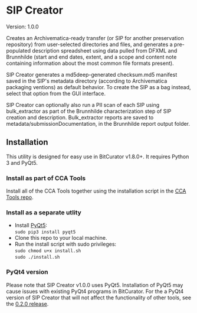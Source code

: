 # SIP Creator

Version: 1.0.0

Creates an Archivematica-ready transfer (or SIP for another preservation repository) from user-selected directories and files, and generates a pre-populated description spreadsheet using data pulled from DFXML and Brunnhilde (start and end dates, extent, and a scope and content note containing information about the most common file formats present).  

SIP Creator generates a md5deep-generated checksum.md5 manifest saved in the SIP's metadata directory (according to Archivematica packaging ventions) as default behavior. To create the SIP as a bag instead, select that option from the GUI interface.  

SIP Creator can optionally also run a PII scan of each SIP using bulk_extractor as part of the Brunnhilde characterization step of SIP creation and description. Bulk_extractor reports are saved to metadata/submissionDocumentation, in the Brunnhilde report output folder.  

## Installation

This utility is designed for easy use in BitCurator v1.8.0+. It requires Python 3 and PyQt5.  

### Install as part of CCA Tools  

Install all of the CCA Tools together using the installation script in the [CCA Tools repo](https://github.com/CCA-Public/cca-tools).  

### Install as a separate utlity
* Install [PyQt5](https://www.riverbankcomputing.com/software/pyqt/download5):  
`sudo pip3 install pyqt5`  
* Clone this repo to your local machine.  
* Run the install script with sudo privileges:  
`sudo chmod u+x install.sh`  
`sudo ./install.sh`

### PyQt4 version

Please note that SIP Creator v1.0.0 uses PyQt5. Installation of PyQt5 may cause issues with existing PyQt4 programs in BitCurator. For the a PyQt4 version of SIP Creator that will not affect the functionality of other tools, see the [0.2.0 release](https://github.com/CCA-Public/sipcreator/releases/tag/v0.2.0).
